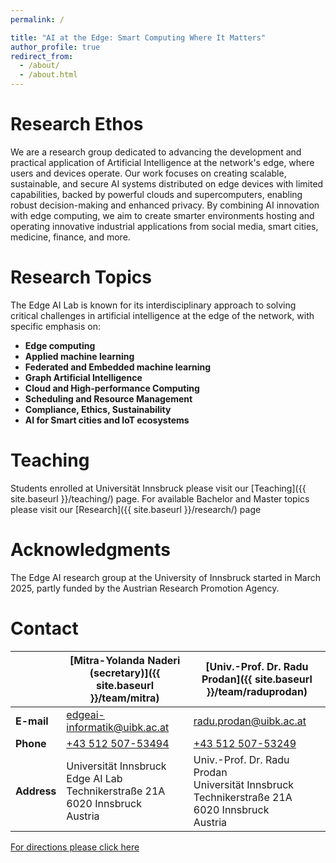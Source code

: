 ```yaml
---
permalink: /

title: "AI at the Edge: Smart Computing Where It Matters"
author_profile: true
redirect_from: 
  - /about/
  - /about.html
---
```


Research Ethos
======
We are a research group dedicated to advancing the development and practical application of Artificial Intelligence at the network's edge, where users and devices operate. Our work focuses on creating scalable, sustainable, and secure AI systems distributed on edge devices with limited capabilities, backed by powerful clouds and supercomputers, enabling robust decision-making and enhanced privacy. By combining AI innovation with edge computing, we aim to create smarter environments hosting and operating innovative industrial applications from social media, smart cities, medicine, finance, and more.

Research Topics
======
The Edge AI Lab is known for its interdisciplinary approach to solving critical challenges in artificial intelligence at the edge of the network, with specific emphasis on:

* **Edge computing**
* **Applied machine learning**
* **Federated and Embedded machine learning**
* **Graph Artificial Intelligence**
* **Cloud and High-performance Computing**
* **Scheduling and Resource Management**
* **Compliance, Ethics, Sustainability**
* **AI for Smart cities and IoT ecosystems**

Teaching
======
Students enrolled at Universität Innsbruck please visit our [Teaching]({{ site.baseurl }}/teaching/) page. For available Bachelor and Master topics please visit our [Research]({{ site.baseurl }}/research/) page

Acknowledgments
======
The Edge AI research group at the University of Innsbruck started in March 2025, partly funded by the Austrian Research Promotion Agency.

Contact
======


|  | **[Mitra-Yolanda Naderi (secretary)]({{ site.baseurl }}/team/mitra)** | **[Univ.-Prof. Dr. Radu Prodan]({{ site.baseurl }}/team/raduprodan)** |
|---|---|---|
| **E-mail** | [edgeai-informatik@uibk.ac.at](mailto:edgeai-informatik@uibk.ac.at) | [radu.prodan@uibk.ac.at](mailto:radu.prodan@uibk.ac.at) |
| **Phone** | [+43 512 507-53494](tel:+4351250753494) | [+43 512 507-53249](tel:+4351250753249) |
| **Address** | Universität Innsbruck<br>Edge AI Lab<br>Technikerstraße 21A<br>6020 Innsbruck<br>Austria | Univ.-Prof. Dr. Radu Prodan<br>Universität Innsbruck<br>Technikerstraße 21A<br>6020 Innsbruck<br>Austria |

[For directions please click here](https://www.uibk.ac.at/de/informatik/kontakt/anfahrt/)